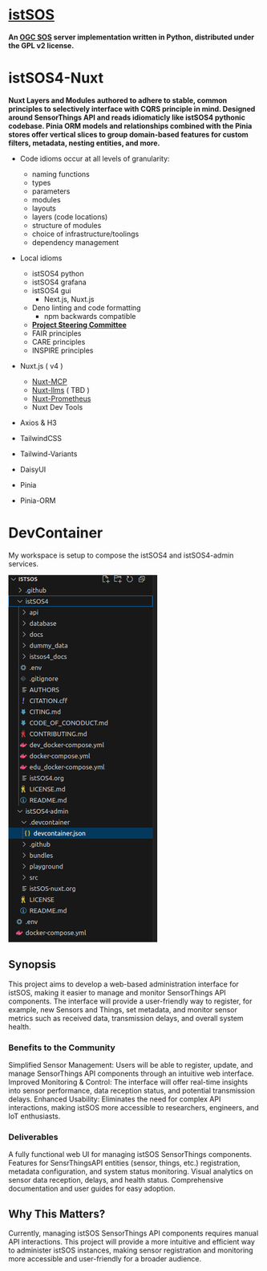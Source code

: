 # [istSOS](https://istsos.org/)

**An [OGC SOS](https://www.ogc.org/standards/sos/) server implementation written in Python, distributed under the GPL v2 license.**


# istSOS4-Nuxt

**Nuxt Layers and Modules authored to adhere to stable, common principles to selectively interface with CQRS principle in mind. Designed around SensorThings API and reads idiomaticly like istSOS4 pythonic codebase. Pinia ORM models and relationships combined with the Pinia stores offer vertical slices to group domain-based features for custom filters, metadata, nesting entities, and more.**



- Code idioms occur at all levels of granularity:
  - naming functions
  - types
  - parameters
  - modules
  - layouts
  - layers (code locations)
  - structure of modules
  - choice of infrastructure/toolings
  - dependency management
- Local idioms
  - istSOS4 python
  - istSOS4 grafana
  - istSOS4 gui
    - Next.js, Nuxt.js
  - Deno linting and code formatting
    - npm backwards compatible
  - [**Project Steering Committee**](https://istsos.org/psc.html)
  - FAIR principles
  - CARE principles
  - INSPIRE principles

- Nuxt.js ( v4 )
  - [Nuxt-MCP](https://github.com/antfu/nuxt-mcp)
  - [Nuxt-llms](https://github.com/nuxtlabs/nuxt-llms) ( TBD )
  - [Nuxt-Prometheus](https://github.com/artmizu/nuxt-prometheus)
  - Nuxt Dev Tools
- Axios & H3
- TailwindCSS
- Tailwind-Variants
- DaisyUI
- Pinia
- Pinia-ORM

# DevContainer

My workspace is setup to compose the istSOS4 and istSOS4-admin services.

![](./devContainer.png)

  
## Synopsis
This project aims to develop a web-based administration interface for istSOS, making it easier to manage and monitor SensorThings API components. The interface will provide a user-friendly way to register, for example, new Sensors and Things, set metadata, and monitor sensor metrics such as received data, transmission delays, and overall system health.

### Benefits to the Community
Simplified Sensor Management: Users will be able to register, update, and manage SensorThings API components through an intuitive web interface.
Improved Monitoring & Control: The interface will offer real-time insights into sensor performance, data reception status, and potential transmission delays.
Enhanced Usability: Eliminates the need for complex API interactions, making istSOS more accessible to researchers, engineers, and IoT enthusiasts.

### Deliverables
A fully functional web UI for managing istSOS SensorThings components.
Features for SensrThingsAPI entities (sensor, things, etc.) registration, metadata configuration, and system status monitoring.
Visual analytics on sensor data reception, delays, and health status.
Comprehensive documentation and user guides for easy adoption.

## Why This Matters?
Currently, managing istSOS SensorThings API components requires manual API interactions. This project will provide a more intuitive and efficient way to administer istSOS instances, making sensor registration and monitoring more accessible and user-friendly for a broader audience.

